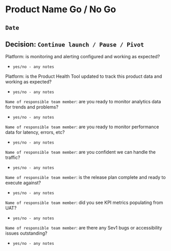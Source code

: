 # Product Name Go / No Go

## `Date`

## Decision: `Continue launch / Pause / Pivot`

Platform: is monitoring and alerting configured and working as expected?

* `yes/no - any notes`

Platform: is the Product Health Tool updated to track this product data and working as expected?

* `yes/no - any notes`

`Name of responsible team member`: are you ready to monitor analytics data for trends and problems?

* `yes/no - any notes`

`Name of responsible team member`: are you ready to monitor performance data for latency, errors, etc?

* `yes/no - any notes`

`Name of responsible team member`: are you confident we can handle the traffic?

* `yes/no - any notes`

`Name of responsible team member`: is the release plan complete and ready to execute against?

* `yes/no - any notes`

`Name of responsible team member`: did you see KPI metrics populating from UAT?

* `yes/no - any notes`

`Name of responsible team member`: are there any Sev1 bugs or accessibility issues outstanding?

* `yes/no - any notes`

